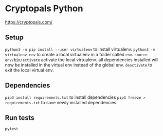 # Cryptopals Python

https://cryptopals.com/

## Setup

`python3 -m pip install --user virtualenv` to install virtualenv.
`python3 -m virtualenv env` to create a local virtualenv in a folder called `env`.
`source env/bin/activate` activate the local virtualenv. all dependencies installed will now be installed in the virtual env instead of the global env.
`deactivate` to exit the local virtual env.

## Dependencies

`pip3 install requirements.txt` to install dependencies
`pip3 freeze > requirements.txt` to save newly installed dependencies

## Run tests

`pytest`
